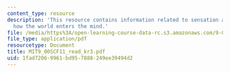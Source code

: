```yaml
---
content_type: resource
description: 'This resource contains information related to sensation and perception:
  how the world enters the mind.'
file: /media/https%3A/open-learning-course-data-rc.s3.amazonaws.com/9-00sc-introduction-to-psychology-fall-2011/1fad72069961bd957888249ee39494d2_MIT9_00SCF11_read_kr3.pdf
file_type: application/pdf
resourcetype: Document
title: MIT9_00SCF11_read_kr3.pdf
uid: 1fad7206-9961-bd95-7888-249ee39494d2
---
```


